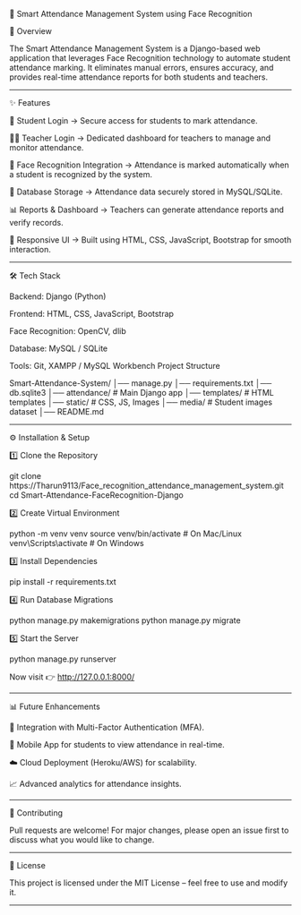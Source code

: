 📌 Smart Attendance Management System using Face Recognition

📖 Overview

The Smart Attendance Management System is a Django-based web application that leverages Face Recognition technology to automate student attendance marking. It eliminates manual errors, ensures accuracy, and provides real-time attendance reports for both students and teachers.


---

✨ Features

🔑 Student Login → Secure access for students to mark attendance.

👨‍🏫 Teacher Login → Dedicated dashboard for teachers to manage and monitor attendance.

🎥 Face Recognition Integration → Attendance is marked automatically when a student is recognized by the system.

💾 Database Storage → Attendance data securely stored in MySQL/SQLite.

📊 Reports & Dashboard → Teachers can generate attendance reports and verify records.

🎨 Responsive UI → Built using HTML, CSS, JavaScript, Bootstrap for smooth interaction.



---

🛠️ Tech Stack

Backend: Django (Python)

Frontend: HTML, CSS, JavaScript, Bootstrap

Face Recognition: OpenCV, dlib

Database: MySQL / SQLite

Tools: Git, XAMPP / MySQL Workbench
Project Structure

Smart-Attendance-System/
│── manage.py
│── requirements.txt
│── db.sqlite3
│── attendance/        # Main Django app
│── templates/         # HTML templates
│── static/            # CSS, JS, Images
│── media/             # Student images dataset
│── README.md


---

⚙️ Installation & Setup

1️⃣ Clone the Repository

git clone https://Tharun9113/Face_recognition_attendance_management_system.git
cd Smart-Attendance-FaceRecognition-Django

2️⃣ Create Virtual Environment

python -m venv venv
source venv/bin/activate   # On Mac/Linux
venv\Scripts\activate      # On Windows

3️⃣ Install Dependencies

pip install -r requirements.txt

4️⃣ Run Database Migrations

python manage.py makemigrations
python manage.py migrate

5️⃣ Start the Server

python manage.py runserver

Now visit 👉 http://127.0.0.1:8000/


---

📊 Future Enhancements

🔐 Integration with Multi-Factor Authentication (MFA).

📱 Mobile App for students to view attendance in real-time.

☁️ Cloud Deployment (Heroku/AWS) for scalability.

📈 Advanced analytics for attendance insights.



---

🤝 Contributing

Pull requests are welcome! For major changes, please open an issue first to discuss what you would like to change.


---

📜 License

This project is licensed under the MIT License – feel free to use and modify it.


---


